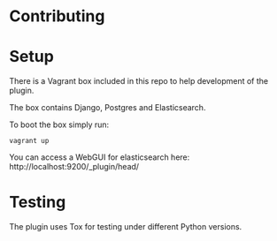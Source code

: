 Contributing
============

# Setup
There is a Vagrant box included in this repo to help development of the plugin.

The box contains Django, Postgres and Elasticsearch.

To boot the box simply run:

    vagrant up
    
You can access a WebGUI for elasticsearch here: http://localhost:9200/_plugin/head/


# Testing
The plugin uses Tox for testing under different Python versions.
